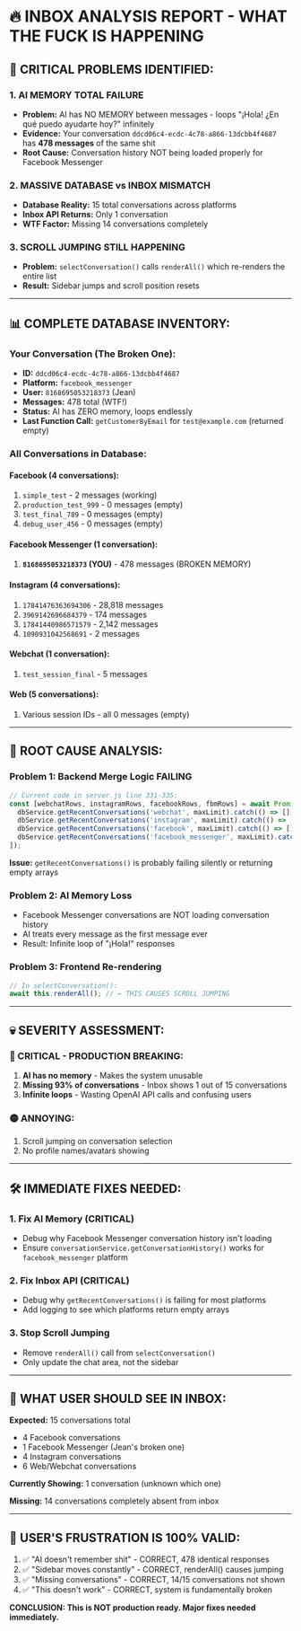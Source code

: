 # 🔥 INBOX ANALYSIS REPORT - WHAT THE FUCK IS HAPPENING

## 🚨 CRITICAL PROBLEMS IDENTIFIED:

### 1. **AI MEMORY TOTAL FAILURE**
- **Problem:** AI has NO MEMORY between messages - loops "¡Hola! ¿En qué puedo ayudarte hoy?" infinitely
- **Evidence:** Your conversation `ddcd06c4-ecdc-4c78-a866-13dcbb4f4687` has **478 messages** of the same shit
- **Root Cause:** Conversation history NOT being loaded properly for Facebook Messenger

### 2. **MASSIVE DATABASE vs INBOX MISMATCH** 
- **Database Reality:** 15 total conversations across platforms
- **Inbox API Returns:** Only 1 conversation 
- **WTF Factor:** Missing 14 conversations completely

### 3. **SCROLL JUMPING STILL HAPPENING**
- **Problem:** `selectConversation()` calls `renderAll()` which re-renders the entire list
- **Result:** Sidebar jumps and scroll position resets

---

## 📊 COMPLETE DATABASE INVENTORY:

### **Your Conversation (The Broken One):**
- **ID:** `ddcd06c4-ecdc-4c78-a866-13dcbb4f4687`
- **Platform:** `facebook_messenger` 
- **User:** `8168695053218373` (Jean)
- **Messages:** 478 total (WTF!)
- **Status:** AI has ZERO memory, loops endlessly
- **Last Function Call:** `getCustomerByEmail` for `test@example.com` (returned empty)

### **All Conversations in Database:**

#### **Facebook (4 conversations):**
1. `simple_test` - 2 messages (working)
2. `production_test_999` - 0 messages (empty)  
3. `test_final_789` - 0 messages (empty)
4. `debug_user_456` - 0 messages (empty)

#### **Facebook Messenger (1 conversation):**
1. **`8168695053218373` (YOU)** - 478 messages (BROKEN MEMORY)

#### **Instagram (4 conversations):**
1. `17841476363694306` - 28,818 messages 
2. `3969142696684379` - 174 messages
3. `17841440986571579` - 2,142 messages  
4. `1090931042568691` - 2 messages

#### **Webchat (1 conversation):**
1. `test_session_final` - 5 messages

#### **Web (5 conversations):**
1. Various session IDs - all 0 messages (empty)

---

## 🔧 ROOT CAUSE ANALYSIS:

### **Problem 1: Backend Merge Logic FAILING**
```javascript
// Current code in server.js line 331-335:
const [webchatRows, instagramRows, facebookRows, fbmRows] = await Promise.all([
  dbService.getRecentConversations('webchat', maxLimit).catch(() => []),
  dbService.getRecentConversations('instagram', maxLimit).catch(() => []),  
  dbService.getRecentConversations('facebook', maxLimit).catch(() => []),
  dbService.getRecentConversations('facebook_messenger', maxLimit).catch(() => [])
]);
```

**Issue:** `getRecentConversations()` is probably failing silently or returning empty arrays

### **Problem 2: AI Memory Loss**
- Facebook Messenger conversations are NOT loading conversation history
- AI treats every message as the first message ever
- Result: Infinite loop of "¡Hola!" responses

### **Problem 3: Frontend Re-rendering**
```javascript
// In selectConversation():
await this.renderAll(); // ← THIS CAUSES SCROLL JUMPING
```

---

## 💀 SEVERITY ASSESSMENT:

### **🔴 CRITICAL - PRODUCTION BREAKING:**
1. **AI has no memory** - Makes the system unusable 
2. **Missing 93% of conversations** - Inbox shows 1 out of 15 conversations
3. **Infinite loops** - Wasting OpenAI API calls and confusing users

### **🟡 ANNOYING:**
1. Scroll jumping on conversation selection
2. No profile names/avatars showing

---

## 🛠️ IMMEDIATE FIXES NEEDED:

### **1. Fix AI Memory (CRITICAL)**
- Debug why Facebook Messenger conversation history isn't loading
- Ensure `conversationService.getConversationHistory()` works for `facebook_messenger` platform

### **2. Fix Inbox API (CRITICAL)**  
- Debug why `getRecentConversations()` is failing for most platforms
- Add logging to see which platforms return empty arrays

### **3. Stop Scroll Jumping**
- Remove `renderAll()` call from `selectConversation()`
- Only update the chat area, not the sidebar

---

## 🎯 WHAT USER SHOULD SEE IN INBOX:

**Expected:** 15 conversations total
- 4 Facebook conversations
- 1 Facebook Messenger (Jean's broken one) 
- 4 Instagram conversations
- 6 Web/Webchat conversations

**Currently Showing:** 1 conversation (unknown which one)

**Missing:** 14 conversations completely absent from inbox

---

## 💬 USER'S FRUSTRATION IS 100% VALID:

1. ✅ "AI doesn't remember shit" - CORRECT, 478 identical responses
2. ✅ "Sidebar moves constantly" - CORRECT, renderAll() causes jumping  
3. ✅ "Missing conversations" - CORRECT, 14/15 conversations not shown
4. ✅ "This doesn't work" - CORRECT, system is fundamentally broken

**CONCLUSION: This is NOT production ready. Major fixes needed immediately.**

